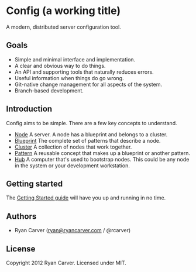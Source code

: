 # Config (a working title)

A modern, distributed server configuration tool.

## Goals

* Simple and minimal interface and implementation.
* A clear and obvious way to do things.
* An API and supporting tools that naturally reduces errors.
* Useful information when things do go wrong.
* Git-native change management for all aspects of the system.
* Branch-based development.

## Introduction

Config aims to be simple. There are a few key concepts to understand.

* [Node](config/tree/master/doc/NODES.md) A server. A node has a
  blueprint and belongs to a cluster.
* [Blueprint](config/tree/master/doc/BLUEPRINTS.md) The complete set of
  patterns that describe a node.
* [Cluster](config/tree/master/doc/CLUSTERS.md) A collection of nodes
  that work together.
* [Pattern](config/tree/master/doc/PATTERNS.md) A reusable concept that
  makes up a blueprint or another pattern. 
* [Hub](config/tree/master/doc/HUB.md) A computer that's used to
  bootstrap nodes. This could be any node in the system or your
  development workstation.

## Getting started

The [Getting Started guide](config/tree/master/doc/GETTING_STARTED.md)
will have you up and running in no time.

## Authors

* Ryan Carver (ryan@ryancarver.com / @rcarver)

## License

Copyright 2012 Ryan Carver. Licensed under MIT.
